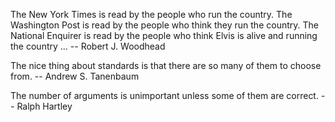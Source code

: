 
The New York Times is read by the people who run the country.  The
Washington Post is read by the people who think they run the country.
The National Enquirer is read by the people who think Elvis is alive
and running the country ...
		-- Robert J. Woodhead

The nice thing about standards is that there are so many of them to
choose from.
		-- Andrew S. Tanenbaum

The number of arguments is unimportant unless some of them are
correct.
		-- Ralph Hartley
